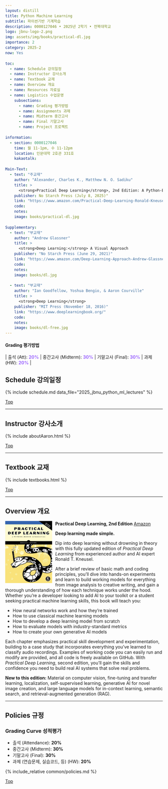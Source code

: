 ```yaml
---
layout: distill
title: Python Machine Learning
subtitle: 파이썬기반 기계학습
description: 0000127046 • 2025년 2학기 • 전북대학교
logo: jbnu-logo-2.png
img: assets/img/books/practical-dl.jpg
importance: 2
category: 2025-2
now: Yes

toc:
  - name: Schedule 강의일정
  - name: Instructor 강사소개
  - name: Textbook 교재
  - name: Overview 개요
  - name: Resources 자료실
  - name: Logistics 수업운영
    subsections:
      - name: Grading 평가방법
      - name: Assignments 과제
      - name: Midterm 중간고사
      - name: Final 기말고사
      - name: Project 프로젝트

information:
  - section: 0000127046
    time: 월 11-1pm, 수 11-12pm
    location: 인문대학 2호관 331호
    kakaotalk:

Main-Text:
  - text: "주교재"
    author: "Alexander, Charles K., Matthew N. O. Sadiku"
    title: >
      <strong>Practical Deep Learning</strong>, 2nd Edition: A Python-Based Introduction
    publisher: No Starch Press (July 8, 2025)"
    link: "https://www.amazon.com/Practical-Deep-Learning-Ronald-Kneusel/dp/1718504209/"
    code:
    notes:
    image: books/practical-dl.jpg

Supplementary:
  - text: "부교재"
    author: "Andrew Glassner"
    title: >
      <strong>Deep Learning:</strong> A Visual Approach
    publisher: "No Starch Press (June 29, 2021)"
    link: "https://www.amazon.com/Deep-Learning-Approach-Andrew-Glassner/dp/1718500726/"
    code:
    notes:
    image: books/dl.jpg

  - text: "부교재"
    author: "Ian Goodfellow, Yoshua Bengio, & Aaron Courville"
    title: >
      <strong>Deep Learning</strong>
    publisher: "MIT Press (November 18, 2016)"
    link: "https://www.deeplearningbook.org/"
    code:
    notes:
    image: books/dl-free.jpg
---
```


#### Grading 평가방법

| 출석 (Att): <strong style="color: #9b65ff;">20%</strong> | 중간고사 (Midterm): <strong style="color: #9b65ff;">30%</strong> | 기말고사 (Final): <strong style="color: #9b65ff;">30%</strong> | 과제 (HW): <strong style="color: #9b65ff;">20%</strong> |

## Schedule 강의일정

{% include schedule.md data_file="2025_jbnu_python_ml_lectures" %}

<a class="btncv" href="#">Top</a>

---

## Instructor 강사소개

{% include aboutAaron.html %}

<a class="btncv" href="#">Top</a>

---

## Textbook 교재

{% include textbooks.html %}

<a class="btncv" href="#">Top</a>

---

## Overview 개요

<img style="float: left; width: 150px; margin: 0 10px 10px 0;" src="/assets/img/books/practical-dl.jpg" />

<strong>Practical Deep Learning, 2nd Edition</strong> <a href="https://www.amazon.com/Practical-Deep-Learning-Ronald-Kneusel/dp/1718504209/">Amazon</a>

**Deep learning made simple.**

Dip into deep learning without drowning in theory with this fully updated edition of _Practical Deep Learning_ from experienced author and AI expert Ronald T. Kneusel.

After a brief review of basic math and coding principles, you’ll dive into hands-on experiments and learn to build working models for everything from image analysis to creative writing, and gain a thorough understanding of how each technique works under the hood. Whether you’re a developer looking to add AI to your toolkit or a student seeking practical machine learning skills, this book will teach you:

- How neural networks work and how they’re trained
- How to use classical machine learning models
- How to develop a deep learning model from scratch
- How to evaluate models with industry-standard metrics
- How to create your own generative AI models

Each chapter emphasizes practical skill development and experimentation, building to a case study that incorporates everything you’ve learned to classify audio recordings. Examples of working code you can easily run and modify are provided, and all code is freely available on GitHub. With _Practical Deep Learning_, second edition, you’ll gain the skills and confidence you need to build real AI systems that solve real problems.

**New to this edition:** Material on computer vision, fine-tuning and transfer learning, localization, self-supervised learning, generative AI for novel image creation, and large language models for in-context learning, semantic search, and retrieval-augmented generation (RAG).

---

## Policies 규정

### Grading Curve 성적평가

- 출석 (Attendance): **20%**
- 중간고사 (Midterm): **30%**
- 기말고사 (Final): **30%**
- 과제 (연습문제, 실습코드, 등) (HW): **20%**

{% include_relative common/policies.md %}

<a class="btncv" href="#">Top</a>
